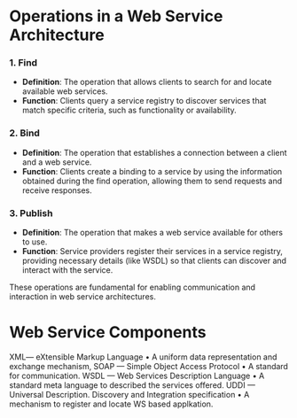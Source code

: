 # Operations in a Web Service Architecture

### 1. **Find**
- **Definition**: The operation that allows clients to search for and locate available web services.
- **Function**: Clients query a service registry to discover services that match specific criteria, such as functionality or availability.

### 2. **Bind**
- **Definition**: The operation that establishes a connection between a client and a web service.
- **Function**: Clients create a binding to a service by using the information obtained during the find operation, allowing them to send requests and receive responses.

### 3. **Publish**
- **Definition**: The operation that makes a web service available for others to use.
- **Function**: Service providers register their services in a service registry, providing necessary details (like WSDL) so that clients can discover and interact with the service.

These operations are fundamental for enabling communication and interaction in web service architectures.


# Web Service Components

XML— eXtensibIe Markup Language
• A uniform data representation and exchange mechanism,
SOAP — Simple Object Access Protocol
• A standard for communication.
WSDL — Web Services Description Language
• A standard meta language to described the services offered.
UDDI — Universal Description. Discovery and Integration specification
• A mechanism to register and locate WS based applkation.